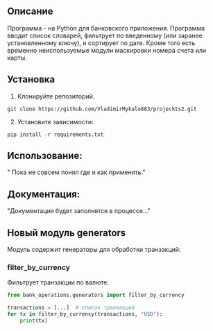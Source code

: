 
## Описание
 Программа - на Python для банковского приложения.
 Программа вводит список словарей, фильтрует по введенному
 (или заранее установленному ключу), и сортирует по дате.
  Кроме того есть временно неиспользуемые модули маскировки номера счета или карты.
## Установка

1. Клонируйте репозиторий.
```
git clone https://github.com/VladimirMykalo883/projeckts2.git
```
2. Установите зависимости:
```
pip install -r requirements.txt
``` 
## Использование:
" Пока не совсем понял где и как применять."

## Документация:
"Документация будет заполнятся в процессе..."

## Новый модуль generators

Модуль содержит генераторы для обработки транзакций:

### filter_by_currency
Фильтрует транзакции по валюте.
```python
from bank_operations.generators import filter_by_currency

transactions = [...]  # список транзакций
for tx in filter_by_currency(transactions, "USD"):
    print(tx)
